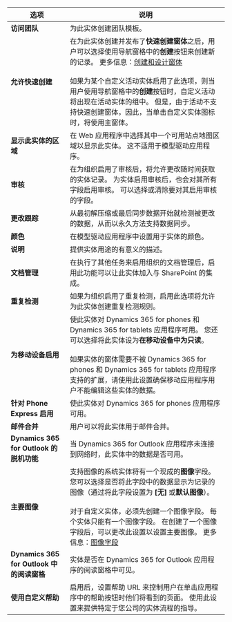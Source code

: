 |选项   |说明  |
|---------|---------|
|**访问团队**|为此实体创建团队模板。 |
|**允许快速创建**|在为此实体创建并发布了**快速创建窗体**之后，用户可以选择使用导航窗格中的**创建**按钮来创建新的记录。 更多信息：[创建和设计窗体](../maker/model-driven-apps/create-design-forms.md)<br /><br /> 如果为某个自定义活动实体启用了此选项，则当用户使用导航窗格中的**创建**按钮时，自定义活动将出现在活动实体的组中。 但是，由于活动不支持快速创建窗体，因此，当单击自定义实体图标时，将使用主窗体。|
|**显示此实体的区域**|在 Web 应用程序中选择其中一个可用站点地图区域以显示此实体。 这不适用于模型驱动应用程序。|
|**审核**|在为组织启用了审核后，将允许更改随时间获取的实体记录。 为实体启用审核后，也会对其所有字段启用审核。 可以选择或清除要对其启用审核的字段。|
|**更改跟踪**|从最初解压缩或最后同步数据开始就检测被更改的数据，从而以永久方法支持数据同步。  |
|**颜色**|在模型驱动应用程序中设置用于实体的颜色。|
|**说明**|提供实体用途的有意义的描述。|
|**文档管理**|在执行了其他任务来启用组织的文档管理后，启用此功能可以让此实体加入与 SharePoint 的集成。 |
|**重复检测**|如果为组织启用了重复检测，启用此选项将允许为此实体创建重复检测规则。|
|**为移动设备启用**|使此实体对 Dynamics 365 for phones 和 Dynamics 365 for tablets 应用程序可用。 您还可以选择将此实体设为**在移动设备中为只读**。<br /><br /> 如果实体的窗体需要不被 Dynamics 365 for phones 和 Dynamics 365 for tablets 应用程序支持的扩展，请使用此设置确保移动应用程序用户不能编辑这些实体的数据。|
|**针对 Phone Express 启用**|使此实体对 Dynamics 365 for phones 应用程序可用。|
|**邮件合并**|用户可以将此实体用于邮件合并。|
|**Dynamics 365 for Outlook 的脱机功能**|当 Dynamics 365 for Outlook 应用程序未连接到网络时，此实体中的数据是否可用。|
|**主要图像**|支持图像的系统实体将有一个现成的**图像**字段。 您可以选择是否将此字段中的数据显示为记录的图像（通过将此字段设置为 **[无]** 或**默认图像**）。<br /><br /> 对于自定义实体，必须先创建一个图像字段。 每个实体只能有一个图像字段。 在创建了一个图像字段后，可以更改此设置以设置主要图像。 更多信息：[图像字段](../maker/common-data-service/types-of-fields.md#image-fields) |
|**Dynamics 365 for Outlook 中的阅读窗格**|实体是否在 Dynamics 365 for Outlook 应用程序的阅读窗格中可见。|
|**使用自定义帮助**|启用后，设置帮助 URL 来控制用户在单击应用程序中的帮助按钮时他们将看到的页面。 使用此设置来提供特定于您公司的实体流程的指导。|